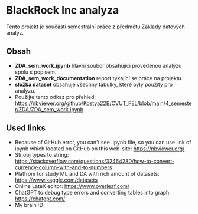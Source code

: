 # BlackRock Inc analyza
Tento projekt je součásti semestrální práce z předmětu Základy datových analýz.

## Obsah

- **ZDA_sem_work.ipynb** hlavní soubor obsahující provedenou analýzu spolu s popisem.
- **ZDA_sem_work_documentation** report týkající se práce na projektu.
- **složka dataset** obsahuje všechny tabulky, které byly použity pro analýzu.
- Použijte tento odkaz pro přehled: https://nbviewer.org/github/Kostya22B/CVUT_FEL/blob/main/4_semester/ZDA/ZDA_sem_work.ipynb

## Used links
- Because of GitHub error, you can't see .ipynb file, so you can use link of ipynb which located on GitHub on this web-site: https://nbviewer.org/
- Str,obj types to string: https://stackoverflow.com/questions/32464280/how-to-convert-currency-column-with-and-to-numbers
- Platfrom for study ML and DA with rich amount of datasets: https://www.kaggle.com/datasets
- Online LateX editor: https://www.overleaf.com/
- ChatGPT to debug type errors and converting tables into graph: https://chatgpt.com/
- My brain :D
